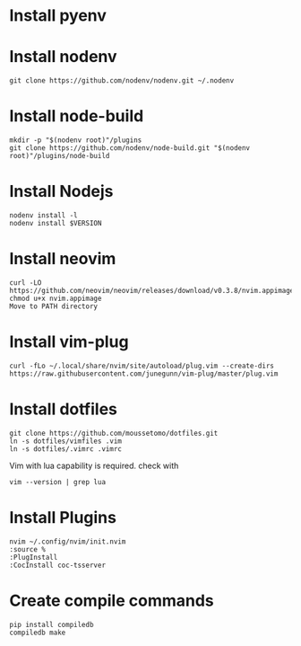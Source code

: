 # Install pyenv

# Install nodenv
```
git clone https://github.com/nodenv/nodenv.git ~/.nodenv

```

# Install node-build
```
mkdir -p "$(nodenv root)"/plugins
git clone https://github.com/nodenv/node-build.git "$(nodenv root)"/plugins/node-build
```
# Install Nodejs
```
nodenv install -l
nodenv install $VERSION
```

# Install neovim
```
curl -LO https://github.com/neovim/neovim/releases/download/v0.3.8/nvim.appimage
chmod u+x nvim.appimage
Move to PATH directory
```

# Install vim-plug
```
curl -fLo ~/.local/share/nvim/site/autoload/plug.vim --create-dirs https://raw.githubusercontent.com/junegunn/vim-plug/master/plug.vim
```

# Install dotfiles

```
git clone https://github.com/moussetomo/dotfiles.git
ln -s dotfiles/vimfiles .vim
ln -s dotfiles/.vimrc .vimrc
```

Vim with lua capability is required.
check with
```
vim --version | grep lua
```

# Install Plugins
```
nvim ~/.config/nvim/init.nvim
:source %
:PlugInstall
:CocInstall coc-tsserver
```
# Create compile commands
```
pip install compiledb
compiledb make
```
